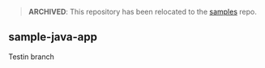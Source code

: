 > **ARCHIVED**: This repository has been relocated to the [samples](https://github.com/buildpack/samples/) repo.

## sample-java-app
Testin branch
